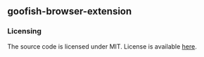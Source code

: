 ## goofish-browser-extension

### Licensing

The source code is licensed under MIT. License is available [here](/LICENSE).
